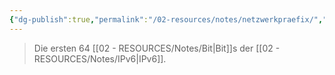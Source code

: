 ```yaml
---
{"dg-publish":true,"permalink":"/02-resources/notes/netzwerkpraefix/","tags":["netzwerk/ip/ipv6"],"noteIcon":""}
---
```


>Die ersten 64 [[02 - RESOURCES/Notes/Bit\|Bit]]s der [[02 - RESOURCES/Notes/IPv6\|IPv6]].

<style> .container {font-family: sans-serif; text-align: center;} .button-wrapper button {z-index: 1;height: 40px; width: 100px; margin: 10px;padding: 5px;} .excalidraw .App-menu_top .buttonList { display: flex;} .excalidraw-wrapper { height: 800px; margin: 50px; position: relative;} :root[dir="ltr"] .excalidraw .layer-ui__wrapper .zen-mode-transition.App-menu_bottom--transition-left {transform: none;} </style><script src="https://cdn.jsdelivr.net/npm/react@17/umd/react.production.min.js"></script><script src="https://cdn.jsdelivr.net/npm/react-dom@17/umd/react-dom.production.min.js"></script><script type="text/javascript" src="https://cdn.jsdelivr.net/npm/@excalidraw/excalidraw@0/dist/excalidraw.production.min.js"></script><div id="Network_Präfix_2024-07-30_1223.55.excalidraw.md1"></div><script>(function(){const InitialData={"type":"excalidraw","version":2,"source":"https://github.com/zsviczian/obsidian-excalidraw-plugin/releases/tag/2.2.10","elements":[{"id":"8HHGsh6R","type":"text","x":-276.75,"y":-131.2421875,"width":474.7197265625,"height":50,"angle":0,"strokeColor":"#1e1e1e","backgroundColor":"transparent","fillStyle":"solid","strokeWidth":2,"strokeStyle":"solid","roughness":1,"opacity":100,"groupIds":[],"frameId":null,"index":"a1","roundness":null,"seed":2099864882,"version":7,"versionNonce":626808754,"isDeleted":false,"boundElements":null,"updated":1722335096477,"link":null,"locked":false,"text":"2001:db8:85a3:0000:0000:8a2e:0370:7334/64\n","rawText":"2001:db8:85a3:0000:0000:8a2e:0370:7334/64\n","fontSize":20,"fontFamily":1,"textAlign":"left","verticalAlign":"top","containerId":null,"originalText":"2001:db8:85a3:0000:0000:8a2e:0370:7334/64\n","autoResize":true,"lineHeight":1.25},{"id":"L1p4De0QVZV1vmvf1czbw","type":"freedraw","x":-64.75,"y":-142.2421875,"width":212,"height":49,"angle":0,"strokeColor":"#1e1e1e","backgroundColor":"transparent","fillStyle":"solid","strokeWidth":1,"strokeStyle":"solid","roughness":1,"opacity":100,"groupIds":[],"frameId":null,"index":"a3","roundness":null,"seed":204216754,"version":101,"versionNonce":1845397234,"isDeleted":false,"boundElements":null,"updated":1722335105348,"link":null,"locked":false,"points":[[0,0],[0,-1],[0,-2],[0,-4],[0,-6],[0,-8],[0,-9],[0,-10],[-1,-10],[-2,-12],[-4,-13],[-6,-14],[-7,-15],[-10,-15],[-13,-16],[-17,-17],[-22,-18],[-27,-18],[-37,-18],[-40,-18],[-45,-18],[-50,-18],[-55,-18],[-57,-18],[-60,-18],[-63,-18],[-64,-18],[-67,-18],[-70,-18],[-73,-18],[-75,-19],[-80,-21],[-85,-21],[-88,-23],[-91,-24],[-93,-24],[-93,-25],[-94,-26],[-95,-27],[-96,-29],[-98,-33],[-99,-34],[-99,-37],[-101,-40],[-101,-44],[-103,-47],[-104,-49],[-105,-49],[-106,-48],[-107,-46],[-107,-43],[-108,-41],[-108,-40],[-109,-39],[-110,-37],[-111,-36],[-114,-33],[-116,-31],[-119,-28],[-123,-24],[-125,-24],[-126,-23],[-128,-21],[-130,-21],[-131,-21],[-136,-20],[-140,-19],[-144,-19],[-150,-19],[-156,-19],[-161,-19],[-167,-19],[-171,-19],[-176,-19],[-179,-19],[-180,-19],[-182,-19],[-184,-19],[-187,-19],[-190,-19],[-193,-19],[-196,-19],[-198,-19],[-200,-19],[-202,-19],[-203,-19],[-204,-19],[-205,-19],[-206,-19],[-207,-18],[-208,-18],[-208,-17],[-209,-17],[-210,-16],[-210,-15],[-210,-14],[-211,-13],[-212,-12],[-212,-12]],"pressures":[],"simulatePressure":true,"lastCommittedPoint":[-212,-12]},{"id":"NwxNQxs9","type":"text","x":-248.75,"y":-240.2421875,"width":147.21986389160156,"height":25,"angle":0,"strokeColor":"#1e1e1e","backgroundColor":"transparent","fillStyle":"solid","strokeWidth":1,"strokeStyle":"solid","roughness":1,"opacity":100,"groupIds":[],"frameId":null,"index":"a5","roundness":null,"seed":2011551982,"version":34,"versionNonce":1800650094,"isDeleted":false,"boundElements":null,"updated":1722335129497,"link":null,"locked":false,"text":"Network Präfix","rawText":"Network Präfix","fontSize":20,"fontFamily":1,"textAlign":"left","verticalAlign":"top","containerId":null,"originalText":"Network Präfix","autoResize":true,"lineHeight":1.25},{"id":"NFT02N0F","type":"text","x":-361.75,"y":-106.2421875,"width":10,"height":25,"angle":0,"strokeColor":"#1e1e1e","backgroundColor":"transparent","fillStyle":"solid","strokeWidth":2,"strokeStyle":"solid","roughness":1,"opacity":100,"groupIds":[],"frameId":null,"index":"a0","roundness":null,"seed":51735666,"version":3,"versionNonce":1828091890,"isDeleted":true,"boundElements":null,"updated":1722335046168,"link":null,"locked":false,"text":"","rawText":"","fontSize":20,"fontFamily":1,"textAlign":"left","verticalAlign":"top","containerId":null,"originalText":"","autoResize":true,"lineHeight":1.25},{"id":"FZ26WI2uQYko6JnlcDQQL","type":"freedraw","x":-70.75,"y":-144.2421875,"width":91,"height":62,"angle":0,"strokeColor":"#1e1e1e","backgroundColor":"transparent","fillStyle":"solid","strokeWidth":2,"strokeStyle":"solid","roughness":1,"opacity":100,"groupIds":[],"frameId":null,"index":"a2","roundness":null,"seed":387617138,"version":55,"versionNonce":1059010030,"isDeleted":true,"boundElements":null,"updated":1722335100290,"link":null,"locked":false,"points":[[0,0],[0,-1],[0,-2],[0,-4],[0,-6],[0,-7],[0,-9],[0,-10],[0,-11],[-1,-12],[-3,-14],[-6,-16],[-8,-17],[-12,-18],[-13,-20],[-16,-20],[-18,-20],[-21,-21],[-24,-22],[-26,-22],[-30,-22],[-32,-22],[-37,-22],[-38,-23],[-41,-23],[-43,-23],[-46,-23],[-48,-23],[-51,-24],[-54,-25],[-57,-26],[-62,-26],[-65,-26],[-68,-27],[-69,-27],[-73,-28],[-76,-30],[-79,-31],[-81,-32],[-82,-34],[-84,-37],[-85,-40],[-87,-43],[-89,-48],[-89,-49],[-90,-52],[-91,-55],[-91,-57],[-91,-59],[-91,-61],[-91,-62],[-91,-62]],"pressures":[],"simulatePressure":true,"lastCommittedPoint":[-91,-62]},{"id":"i0ZyDc9Z","type":"text","x":-210.75,"y":-239.2421875,"width":10,"height":25,"angle":0,"strokeColor":"#1e1e1e","backgroundColor":"transparent","fillStyle":"solid","strokeWidth":1,"strokeStyle":"solid","roughness":1,"opacity":100,"groupIds":[],"frameId":null,"index":"a4","roundness":null,"seed":1945707950,"version":3,"versionNonce":787616302,"isDeleted":true,"boundElements":null,"updated":1722335116757,"link":null,"locked":false,"text":"","rawText":"","fontSize":20,"fontFamily":1,"textAlign":"left","verticalAlign":"top","containerId":null,"originalText":"","autoResize":true,"lineHeight":1.25}],"appState":{"theme":"dark","viewBackgroundColor":"#ffffff","currentItemStrokeColor":"#1e1e1e","currentItemBackgroundColor":"transparent","currentItemFillStyle":"solid","currentItemStrokeWidth":1,"currentItemStrokeStyle":"solid","currentItemRoughness":1,"currentItemOpacity":100,"currentItemFontFamily":1,"currentItemFontSize":20,"currentItemTextAlign":"left","currentItemStartArrowhead":null,"currentItemEndArrowhead":"arrow","scrollX":1063.25,"scrollY":476.7578125,"zoom":{"value":1},"currentItemRoundness":"round","gridSize":null,"gridColor":{"Bold":"#C9C9C9FF","Regular":"#EDEDEDFF"},"currentStrokeOptions":null,"previousGridSize":null,"frameRendering":{"enabled":true,"clip":true,"name":true,"outline":true},"objectsSnapModeEnabled":false},"files":{}};InitialData.scrollToContent=true;App=()=>{const e=React.useRef(null),t=React.useRef(null),[n,i]=React.useState({width:void 0,height:void 0});return React.useEffect(()=>{i({width:t.current.getBoundingClientRect().width,height:t.current.getBoundingClientRect().height});const e=()=>{i({width:t.current.getBoundingClientRect().width,height:t.current.getBoundingClientRect().height})};return window.addEventListener("resize",e),()=>window.removeEventListener("resize",e)},[t]),React.createElement(React.Fragment,null,React.createElement("div",{className:"excalidraw-wrapper",ref:t},React.createElement(ExcalidrawLib.Excalidraw,{ref:e,width:n.width,height:n.height,initialData:InitialData,viewModeEnabled:!0,zenModeEnabled:!0,gridModeEnabled:!1})))},excalidrawWrapper=document.getElementById("Network_Präfix_2024-07-30_1223.55.excalidraw.md1");ReactDOM.render(React.createElement(App),excalidrawWrapper);})();</script>